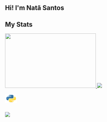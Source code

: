 ## Hi! I'm Natã Santos

## My Stats
<div>
<a href="https://github.com/AVS1508">
  <img height="180em" width = "300em" src="https://github-readme-stats.vercel.app/api?username=natansantoz&show_icons=true&theme=radical" />
  <img height="180em" src="https://github-readme-stats-eight-theta.vercel.app/api/top-langs/?username=natansantoz&theme=radical&layout=compact" />
<div>
  
<div style="display: inline_block"><br>
  <img align="center" alt="Python" height="30" width="40" src="https://raw.githubusercontent.com/devicons/devicon/master/icons/python/python-original.svg">
</div>
  
##

<div> 
  <a href="https://www.linkedin.com/in/natan-teixeira-santos-de-oliveira/" target="_blank"><img src="https://img.shields.io/badge/-LinkedIn-%230077B5?style=for-the-badge&logo=linkedin&logoColor=white" target="_blank"></a> 
</div>
  
